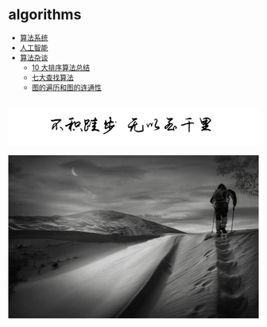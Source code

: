 # algorithms
  
-   [算法系统](/algorithms/base_algo/)
-   [人工智能](/algorithms/ai/)
-   [算法杂谈](/algorithms/other_algo/)
    -   [10 大排序算法总结](/algorithms/other_algo/Sorting.md)
    -   [七大查找算法](/algorithms/other_algo/Searching.md)
    -   [图的遍历和图的连通性](/algorithms/other_algo/Graph_traversal_and_graph_connectivity.md)

<br />
<img  src='./img/bjkb.PNG' width="600" alt="logo">
<br />
<br />
<div align="center">
<img  src='./img/01.jpeg' width="600" alt="logo" />
</div>
<br />
<br />
